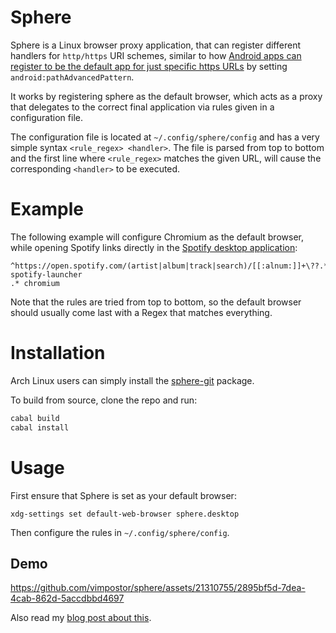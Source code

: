 # Sphere

Sphere is a Linux browser proxy application, that can register different handlers for `http/https` URI schemes, similar to how [Android apps can register to be the default app for just specific https URLs](https://developer.android.com/guide/topics/manifest/data-element#path) by setting `android:pathAdvancedPattern`.

It works by registering sphere as the default browser, which acts as a proxy that delegates to the correct final application via rules given in a configuration file.

The configuration file is located at `~/.config/sphere/config` and has a very simple syntax `<rule_regex> <handler>`. The file is parsed from top to bottom and the first line where `<rule_regex>` matches the given URL, will cause the corresponding `<handler>` to be executed.

# Example

The following example will configure Chromium as the default browser, while opening Spotify links directly in the [Spotify desktop application](https://github.com/kpcyrd/spotify-launcher):

```
^https://open.spotify.com/(artist|album|track|search)/[[:alnum:]]+\??.*$ spotify-launcher
.* chromium
```

Note that the rules are tried from top to bottom, so the default browser should usually come last with a Regex that matches everything.

# Installation

Arch Linux users can simply install the [sphere-git](https://aur.archlinux.org/packages/sphere-git) package.

To build from source, clone the repo and run:

```bash
cabal build
cabal install
```

# Usage

First ensure that Sphere is set as your default browser:

```
xdg-settings set default-web-browser sphere.desktop
```

Then configure the rules in `~/.config/sphere/config`.

## Demo

https://github.com/vimpostor/sphere/assets/21310755/2895bf5d-7dea-4cab-862d-5accdbbd4697

Also read my [blog post about this](https://blog.grossm.com/extending-scheme-handlers/).
